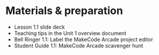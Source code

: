# Materials & preparation
- Lesson 1.1 slide deck
- Teaching tips in the Unit 1 overview document
- Bell Ringer 1.1: Label the MakeCode Arcade project editor
- Student Guide 1.1: MakeCode Arcade scavenger hunt
